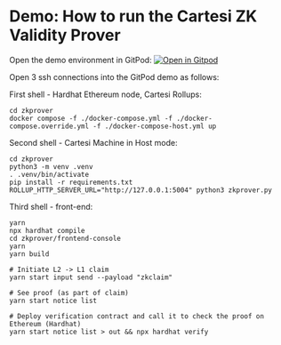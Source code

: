 # Demo: How to run the Cartesi ZK Validity Prover

Open the demo environment in GitPod:
[![Open in Gitpod](https://gitpod.io/button/open-in-gitpod.svg)](https://gitpod.io/#/https://github.com/jordan-public/dual-rollup-zk-opt/)

Open 3 ssh connections into the GitPod demo as follows:

First shell - Hardhat Ethereum node, Cartesi Rollups:

```shell
cd zkprover
docker compose -f ./docker-compose.yml -f ./docker-compose.override.yml -f ./docker-compose-host.yml up
```

Second shell - Cartesi Machine in Host mode:

```shell
cd zkprover
python3 -m venv .venv
. .venv/bin/activate
pip install -r requirements.txt
ROLLUP_HTTP_SERVER_URL="http://127.0.0.1:5004" python3 zkprover.py
```

Third shell - front-end:

```
yarn
npx hardhat compile
cd zkprover/frontend-console
yarn
yarn build

# Initiate L2 -> L1 claim
yarn start input send --payload "zkclaim"

# See proof (as part of claim)
yarn start notice list

# Deploy verification contract and call it to check the proof on Ethereum (Hardhat)
yarn start notice list > out && npx hardhat verify
```